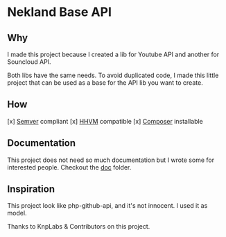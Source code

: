 Nekland Base API
================

Why
---

I made this project because I created a lib for Youtube API and another for Souncloud API.

Both libs have the same needs. To avoid duplicated code, I made this little project that can be used as a base for the API lib you want to create.

How
---

[x] [Semver](http://semver.org) compliant
[x] [HHVM](http://hhvm.com/) compatible
[x] [Composer](http://packagist) installable

Documentation
-------------

This project does not need so much documentation but I wrote some for interested people. Checkout the [doc](doc) folder.

Inspiration
-----------

This project look like php-github-api, and it's not innocent. I used it as model.

Thanks to KnpLabs & Contributors on this project.
